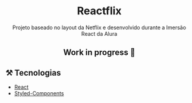 <h1 align='center'>Reactflix</h1>
<p align='center'>Projeto baseado no layout da Netflix e desenvolvido durante a Imersão React da Alura</p>

<h2 align="center"> 
	Work in progress  🚧
</h2>

## ⚒️ Tecnologias
- [React](https://pt-br.reactjs.org/)
- [Styled-Components](https://styled-components.com/)
